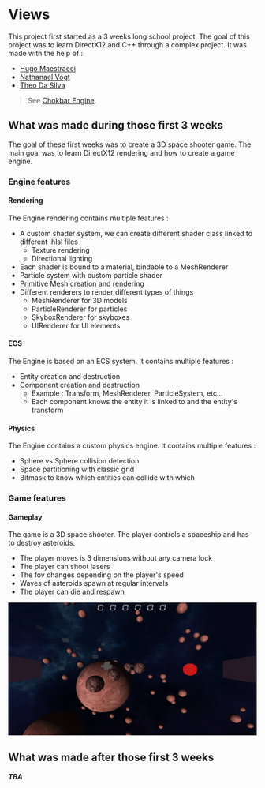 ﻿# Views

This project first started as a 3 weeks long school project. 
The goal of this project was to learn DirectX12 and C++ through a complex project. 
It was made with the help of :
* [Hugo Maestracci](https://github.com/sh4dy01)
* [Nathanael Vogt](https://github.com/Gotvna)
* [Theo Da Silva](https://github.com/Sinozer)

> See [Chokbar Engine](https://github.com/sh4dy01/Chokbar-Engine).

## What was made during those first 3 weeks
The goal of these first weeks was to create a 3D space shooter game. The main goal was to
learn DirectX12 rendering and how to create a game engine.

### Engine features
#### Rendering
The Engine rendering contains multiple features :
* A custom shader system, we can create different shader class linked to different .hlsl files
  * Texture rendering
  * Directional lighting
* Each shader is bound to a material, bindable to a MeshRenderer
* Particle system with custom particle shader
* Primitive Mesh creation and rendering 
* Different renderers to render different types of things 
  * MeshRenderer for 3D models
  * ParticleRenderer for particles
  * SkyboxRenderer for skyboxes
  * UIRenderer for UI elements

#### ECS
The Engine is based on an ECS system. It contains multiple features :
* Entity creation and destruction
* Component creation and destruction
  * Example : Transform, MeshRenderer, ParticleSystem, etc...
  * Each component knows the entity it is linked to and the entity's transform

#### Physics
The Engine contains a custom physics engine. It contains multiple features :
* Sphere vs Sphere collision detection
* Space partitioning with classic grid
* Bitmask to know which entities can collide with which

### Game features
#### Gameplay
The game is a 3D space shooter. The player controls a spaceship and has to destroy asteroids.
* The player moves is 3 dimensions without any camera lock
* The player can shoot lasers
* The fov changes depending on the player's speed
* Waves of asteroids spawn at regular intervals
* The player can die and respawn

![preprod-gameplay01](Readme/screenshot01.png)

## What was made after those first 3 weeks
***TBA***